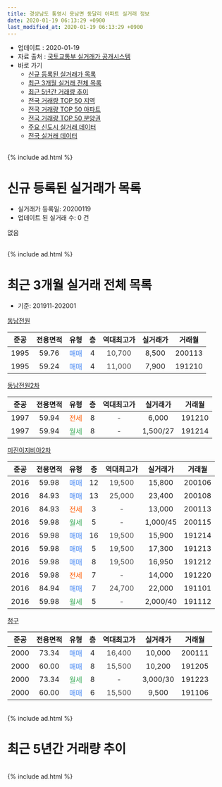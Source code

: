```yaml
---
title: 경상남도 통영시 용남면 동달리 아파트 실거래 정보
date: 2020-01-19 06:13:29 +0900
last_modified_at: 2020-01-19 06:13:29 +0900
---
```


* 업데이트 : 2020-01-19
* 자료 출처 : [국토교통부 실거래가 공개시스템](http://rt.molit.go.kr)
* 바로 가기
    * [신규 등록된 실거래가 목록](#신규-등록된-실거래가-목록)
    * [최근 3개월 실거래 전체 목록](#최근-3개월-실거래-전체-목록)
    * [최근 5년간 거래량 추이](#최근-5년간-거래량-추이)
    * [전국 거래량 TOP 50 지역](https://apt-info.github.io/apt-trade-info/최근-3개월-전국에서-가장-거래가-많이-발생한-지역)
    * [전국 거래량 TOP 50 아파트](https://apt-info.github.io/apt-trade-info/최근-3개월-전국에서-가장-거래가-많이-발생한-아파트)
    * [전국 거래량 TOP 50 분양권](https://apt-info.github.io/apt-trade-info/최근-3개월-전국에서-가장-거래가-많이-발생한-분양권)
    * [주요 신도시 실거래 데이터](https://apt-info.github.io/apt-trade-info/주요-신도시)
    * [전국 실거래 데이터](https://apt-info.github.io/apt-trade-info/전국)
<br>
{% include ad.html %}
<br>

# 신규 등록된 실거래가 목록
* 실거래가 등록일: 20200119
* 업데이트 된 실거래 수: 0 건

없음

<br>
{% include ad.html %}
<br>

# 최근 3개월 실거래 전체 목록
* 기준: 201911-202001


[동남전원](https://search.naver.com/search.naver?query=%EA%B2%BD%EC%83%81%EB%82%A8%EB%8F%84+%ED%86%B5%EC%98%81%EC%8B%9C+%EC%9A%A9%EB%82%A8%EB%A9%B4+%EB%8F%99%EB%8B%AC%EB%A6%AC+%EB%8F%99%EB%82%A8%EC%A0%84%EC%9B%90)

|준공|전용면적|유형|층|역대최고가|실거래가|거래월|
|:---:|:---:|:---:|:---:|:---:|:---:|:---:|
|1995|59.76|<span style="color:#4285f3">매매</span>|4|<span style="color:#444444">10,700</span>|8,500|200113|
|1995|59.24|<span style="color:#4285f3">매매</span>|4|<span style="color:#444444">11,000</span>|7,900|191210|

[동남전원2차](https://search.naver.com/search.naver?query=%EA%B2%BD%EC%83%81%EB%82%A8%EB%8F%84+%ED%86%B5%EC%98%81%EC%8B%9C+%EC%9A%A9%EB%82%A8%EB%A9%B4+%EB%8F%99%EB%8B%AC%EB%A6%AC+%EB%8F%99%EB%82%A8%EC%A0%84%EC%9B%902%EC%B0%A8)

|준공|전용면적|유형|층|역대최고가|실거래가|거래월|
|:---:|:---:|:---:|:---:|:---:|:---:|:---:|
|1997|59.94|<span style="color:#ff5a00">전세</span>|8|<span style="color:#444444">-</span>|6,000|191210|
|1997|59.94|<span style="color:#34a853">월세</span>|8|<span style="color:#444444">-</span>|1,500/27|191214|

[미진이지비아2차](https://search.naver.com/search.naver?query=%EA%B2%BD%EC%83%81%EB%82%A8%EB%8F%84+%ED%86%B5%EC%98%81%EC%8B%9C+%EC%9A%A9%EB%82%A8%EB%A9%B4+%EB%8F%99%EB%8B%AC%EB%A6%AC+%EB%AF%B8%EC%A7%84%EC%9D%B4%EC%A7%80%EB%B9%84%EC%95%842%EC%B0%A8)

|준공|전용면적|유형|층|역대최고가|실거래가|거래월|
|:---:|:---:|:---:|:---:|:---:|:---:|:---:|
|2016|59.98|<span style="color:#4285f3">매매</span>|12|<span style="color:#444444">19,500</span>|15,800|200106|
|2016|84.93|<span style="color:#4285f3">매매</span>|13|<span style="color:#444444">25,000</span>|23,400|200108|
|2016|84.93|<span style="color:#ff5a00">전세</span>|3|<span style="color:#444444">-</span>|13,000|200113|
|2016|59.98|<span style="color:#34a853">월세</span>|5|<span style="color:#444444">-</span>|1,000/45|200115|
|2016|59.98|<span style="color:#4285f3">매매</span>|16|<span style="color:#444444">19,500</span>|15,900|191214|
|2016|59.98|<span style="color:#4285f3">매매</span>|5|<span style="color:#444444">19,500</span>|17,300|191213|
|2016|59.98|<span style="color:#4285f3">매매</span>|8|<span style="color:#444444">19,500</span>|16,950|191212|
|2016|59.98|<span style="color:#ff5a00">전세</span>|7|<span style="color:#444444">-</span>|14,000|191220|
|2016|84.94|<span style="color:#4285f3">매매</span>|7|<span style="color:#444444">24,700</span>|22,000|191101|
|2016|59.98|<span style="color:#34a853">월세</span>|5|<span style="color:#444444">-</span>|2,000/40|191112|

[청구](https://search.naver.com/search.naver?query=%EA%B2%BD%EC%83%81%EB%82%A8%EB%8F%84+%ED%86%B5%EC%98%81%EC%8B%9C+%EC%9A%A9%EB%82%A8%EB%A9%B4+%EB%8F%99%EB%8B%AC%EB%A6%AC+%EC%B2%AD%EA%B5%AC)

|준공|전용면적|유형|층|역대최고가|실거래가|거래월|
|:---:|:---:|:---:|:---:|:---:|:---:|:---:|
|2000|73.34|<span style="color:#4285f3">매매</span>|4|<span style="color:#444444">16,400</span>|10,000|200111|
|2000|60.00|<span style="color:#4285f3">매매</span>|8|<span style="color:#444444">15,500</span>|10,200|191205|
|2000|73.34|<span style="color:#34a853">월세</span>|8|<span style="color:#444444">-</span>|3,000/30|191223|
|2000|60.00|<span style="color:#4285f3">매매</span>|6|<span style="color:#444444">15,500</span>|9,500|191106|


<br>
{% include ad.html %}
<br>

# 최근 5년간 거래량 추이


<div style="width:100%;">
    <canvas id="deal_progress" height="200"></canvas>
</div>

<script>
new Chart(document.getElementById("deal_progress"), {
    type: 'line',
    data: {
        labels: ['201501','201502','201503','201504','201505','201506','201507','201508','201509','201510','201511','201512','201601','201602','201603','201604','201605','201606','201607','201608','201609','201610','201611','201612','201701','201702','201703','201704','201705','201706','201707','201708','201709','201710','201711','201712','201801','201802','201803','201804','201805','201806','201807','201808','201809','201810','201811','201812','201901','201902','201903','201904','201905','201906','201907','201908','201909','201910','201911','201912','202001'],
        datasets: [{
            label: '매매',
            pointRadius: 1,
            data: [6, 4, 9, 4, 5, 10, 5, 5, 3, 3, 8, 4, 7, 6, 11, 3, 5, 6, 28, 14, 9, 7, 10, 6, 3, 6, 5, 0, 4, 3, 8, 5, 5, 2, 4, 7, 7, 2, 6, 7, 6, 5, 4, 10, 4, 13, 7, 4, 7, 6, 5, 7, 1, 7, 6, 7, 3, 8, 2, 5, 4],
            borderColor: "rgba(255, 201, 14, 1)",
            backgroundColor: "rgba(255, 201, 14, 0.5)",
            fill: false,
            lineTension: 0
        },{
            label: '전월세',
            pointRadius: 1,
            data: [1, 0, 3, 2, 0, 1, 0, 0, 0, 1, 0, 1, 4, 5, 12, 12, 16, 5, 10, 5, 3, 3, 2, 4, 2, 2, 2, 2, 0, 4, 2, 0, 4, 1, 3, 3, 2, 2, 5, 9, 5, 7, 6, 3, 5, 8, 7, 4, 6, 4, 4, 4, 1, 6, 4, 2, 2, 5, 1, 4, 2],
            borderColor: "rgba(0, 141, 185, 1)",
            backgroundColor: "rgba(0, 141, 185, 0.5)",
            fill: false,
            lineTension: 0
        }
        ]
    },
    options: {
        responsive: true,
        title: {
            display: false
        },
        tooltips: {
            mode: 'index',
            intersect: false
        },
        hover: {
            mode: 'nearest',
            intersect: true
        },
        scales: {
            xAxes: [{
                display: true,
                scaleLabel: {
                    display: true,
                    labelString: '년/월'
                }
            }],
            yAxes: [{
                display: true,
                ticks: {
                    suggestedMin: 0,
                },
                scaleLabel: {
                    display: true,
                    labelString: '실거래 수'
                }
            }]
        }
    }
});

</script>


<br>
{% include ad.html %}
<br>

